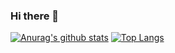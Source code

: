### Hi there 👋

[![Anurag's github stats](https://github-readme-stats.vercel.app/api?username=wangshiyu13&count_private=true "![Anurag's github stats")](https://github.com/anuraghazra/github-readme-stats)
[![Top Langs](https://github-readme-stats.vercel.app/api/top-langs/?username=wangshiyu13&layout=compact&hide=objective-c)](https://github.com/anuraghazra/github-readme-stats)

<!--
**wangshiyu13/wangshiyu13** is a ✨ _special_ ✨ repository because its `README.md` (this file) appears on your GitHub profile.

Here are some ideas to get you started:

- 🔭 I’m currently working on ...
- 🌱 I’m currently learning ...
- 👯 I’m looking to collaborate on ...
- 🤔 I’m looking for help with ...
- 💬 Ask me about ...
- 📫 How to reach me: ...
- 😄 Pronouns: ...
- ⚡ Fun fact: ...
-->
